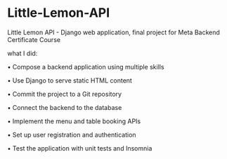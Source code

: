 # Little-Lemon-API
Little Lemon API - Django web application, final project for Meta Backend Certificate Course

what I did:

• Compose a backend application using multiple skills

• Use Django to serve static HTML content

• Commit the project to a Git repository 

• Connect the backend to the database

• Implement the menu and table booking APIs

• Set up user registration and authentication

• Test the application with unit tests and Insomnia


